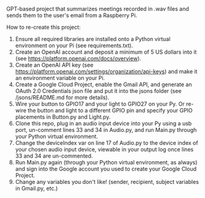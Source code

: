 GPT-based project that summarizes meetings recorded in .wav files and sends them to the user's email from a Raspberry Pi.

How to re-create this project:
1. Ensure all required libraries are installed onto a Python virtual environment on your Pi (see requirements.txt).
2. Create an OpenAI account and deposit a minimum of 5 US dollars into it (see https://platform.openai.com/docs/overview).
3. Create an OpenAI API key (see https://platform.openai.com/settings/organization/api-keys) and make it an environment variable on your Pi.
4. Create a Google Cloud Project, enable the Gmail API, and generate an OAuth 2.0 Credentials json file and put it into the jsons folder (see /jsons/README.md for more details).
5. Wire your button to GPIO17 and your light to GPIO27 on your Py. Or re-wire the button and light to a different GPIO pin and specify your GPIO placements in Button.py and Light.py.
6. Clone this repo, plug in an audio input device into your Py using a usb port, un-comment lines 33 and 34 in Audio.py, and run Main.py through your Python virtual environment.
7. Change the deviceIndex var on line 17 of Audio.py to the device index of your chosen audio input device, viewable in your output log once lines 33 and 34 are un-commented.
8. Run Main.py again (through your Python virtual environment, as always) and sign into the Google account you used to create your Google Cloud Project.
9. Change any variables you don't like! (sender, recipient, subject variables in Gmail.py, etc.)
